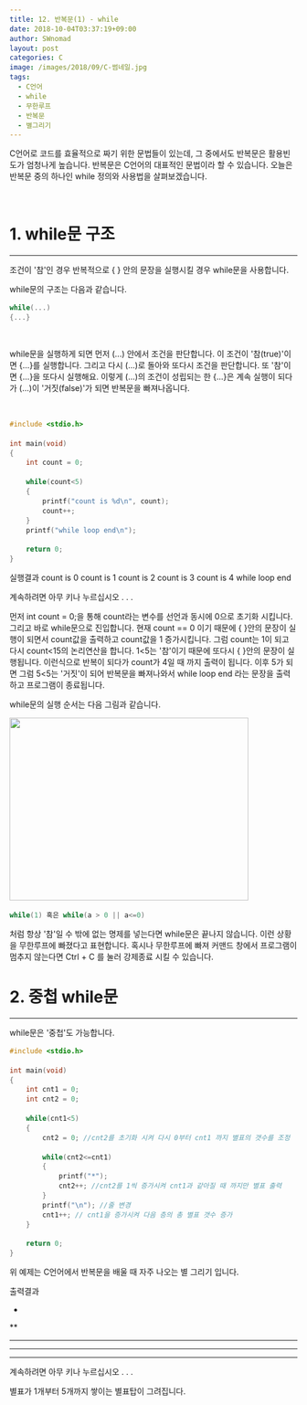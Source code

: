 ```yaml
---
title: 12. 반복문(1) - while
date: 2018-10-04T03:37:19+09:00
author: SWnomad
layout: post
categories: C
image: /images/2018/09/C-썸네일.jpg
tags:
  - C언어
  - while
  - 무한루프
  - 반복문
  - 별그리기
---
```

C언어로 코드를 효율적으로 짜기 위한 문법들이 있는데, 그 중에서도 반복문은 활용빈도가 엄청나게 높습니다. 반복문은 C언어의 대표적인 문법이라 할 수 있습니다. 오늘은 반복문 중의 하나인 while 정의와 사용법을 살펴보겠습니다.

&nbsp;

# 1. while문 구조

* * *

조건이 '참'인 경우 반복적으로 { } 안의 문장을 실행시킬 경우 while문을 사용합니다.

while문의 구조는 다음과 같습니다.

~~~ c
while(...)
{...}
~~~

&nbsp;

while문을 실행하게 되면 먼저 (...) 안에서 조건을 판단합니다. 이 조건이 '참(true)'이면 {...}를 실행합니다. 그리고 다시 (...)로 돌아와 또다시 조건을 판단합니다. 또 '참'이면 {...}을 또다시 실행해요. 이렇게 (...)의 조건이 성립되는 한 {...}은 계속 실행이 되다가 (...)이 '거짓(false)'가 되면 반복문을 빠져나옵니다.

&nbsp;

~~~ c
#include <stdio.h>

int main(void)
{
    int count = 0;
    
    while(count<5)
    {
        printf("count is %d\n", count);
        count++;
    }  
    printf("while loop end\n");

    return 0;
}
~~~

실행결과
count is 0
count is 1
count is 2
count is 3
count is 4
while loop end

계속하려면 아무 키나 누르십시오 . . .

먼저 int count = 0;을 통해 count라는 변수를 선언과 동시에 0으로 초기화 시킵니다. 그리고 바로 while문으로 진입합니다. 현재 count == 0 이기 때문에 { }안의 문장이 실행이 되면서 count값을 출력하고 count값을 1 증가시킵니다. 그럼 count는 1이 되고 다시 count<15의 논리연산을 합니다. 1<5는 '참'이기 때문에 또다시 { }안의 문장이 실행됩니다. 이런식으로 반복이 되다가 count가 4일 때 까지 출력이 됩니다. 이후 5가 되면 그럼 5<5는 '거짓'이 되어 반복문을 빠져나와서 while loop end 라는 문장을 출력하고 프로그램이 종료됩니다.

while문의 실행 순서는 다음 그림과 같습니다.

<img class="aligncenter size-full wp-image-939" src="/images/2018/09/123.jpg" alt="" width="418" height="320" srcset="/images/2018/09/123.jpg 418w, /images/2018/09/123-300x230.jpg 300w, /images/2018/09/123-80x60.jpg 80w" sizes="(max-width: 418px) 100vw, 418px" /> 

~~~ c 
while(1) 혹은 while(a > 0 || a<=0)
~~~
처럼 항상 '참'일 수 밖에 없는 명제를 넣는다면 while문은 끝나지 않습니다. 이런 상황을 무한루프에 빠졌다고 표현합니다. 혹시나 무한루프에 빠져 커맨드 창에서 프로그램이 멈추지 않는다면 Ctrl + C 를 눌러 강제종료 시킬 수 있습니다.



# 2. 중첩 while문

* * *

while문은 '중첩'도 가능합니다.

~~~ c
#include <stdio.h>

int main(void)
{
    int cnt1 = 0;
    int cnt2 = 0;
    
    while(cnt1<5)
    {
        cnt2 = 0; //cnt2를 초기화 시켜 다시 0부터 cnt1 까지 별표의 갯수를 조정
        
        while(cnt2<=cnt1)
        {
            printf("*");
            cnt2++; //cnt2를 1씩 증가시켜 cnt1과 같아질 때 까지만 별표 출력
        }
        printf("\n"); //줄 변경
        cnt1++; // cnt1을 증가시켜 다음 층의 총 별표 갯수 증가
    }
    
    return 0;
}
~~~

위 예제는 C언어에서 반복문을 배울 때 자주 나오는 별 그리기 입니다.

출력결과

*

**

***

****

*****

계속하려면 아무 키나 누르십시오 . . . 

별표가 1개부터 5개까지 쌓이는 별표탑이 그려집니다.